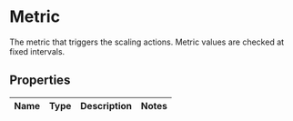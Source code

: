 # Metric

The metric that triggers the scaling actions. Metric values are checked at fixed intervals.
## Properties
| Name | Type | Description | Notes |
| ------------ | ------------- | ------------- | ------------- |


